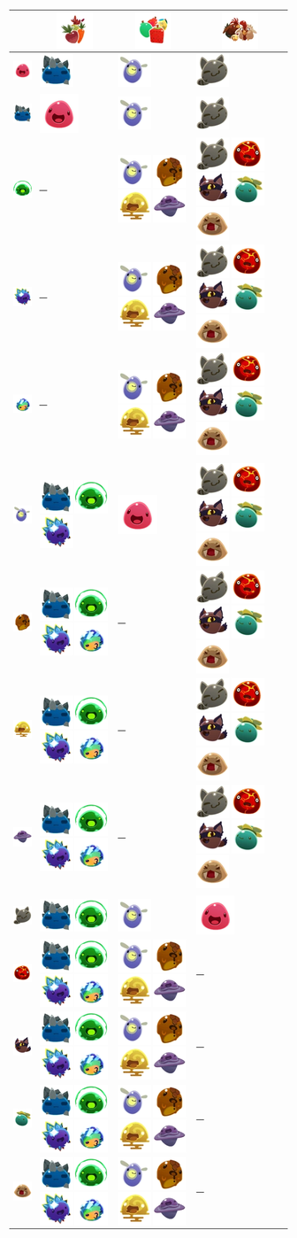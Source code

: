 |  | ![](Images/Food/Veggie.webp) | ![](Images/Food/Fruit.webp) | ![](Images/Food/Meat.webp) |
| --- | --- | --- | --- |
| ![](Images/Slime/Pink_Slime.webp) | ![](Images/Slime/Rock_Slime.webp) | ![](Images/Slime/Phosphor_Slime.webp) | ![](Images/Slime/Tabby_Slime.webp) |
|  |  |  |  |
| ![](Images/Slime/Rock_Slime.webp) | ![](Images/Slime/Pink_Slime.webp) | ![](Images/Slime/Phosphor_Slime.webp) | ![](Images/Slime/Tabby_Slime.webp) |
| ![](Images/Slime/Rad_Slime.webp) | — | ![](Images/Slime/Phosphor_Slime.webp) ![](Images/Slime/Honey_Slime.webp) ![](Images/Slime/Quantum_Slime.webp) ![](Images/Slime/Dervish_Slime.webp) | ![](Images/Slime/Tabby_Slime.webp) ![](Images/Slime/Boom_Slime.webp) ![](Images/Slime/Hunter_Slime.webp) ![](Images/Slime/Tangle_Slime.webp) ![](Images/Slime/Saber_Slime.webp) |
| ![](Images/Slime/Crystal_Slime.webp) | — | ![](Images/Slime/Phosphor_Slime.webp) ![](Images/Slime/Honey_Slime.webp) ![](Images/Slime/Quantum_Slime.webp) ![](Images/Slime/Dervish_Slime.webp) | ![](Images/Slime/Tabby_Slime.webp) ![](Images/Slime/Boom_Slime.webp) ![](Images/Slime/Hunter_Slime.webp) ![](Images/Slime/Tangle_Slime.webp) ![](Images/Slime/Saber_Slime.webp) |
| ![](Images/Slime/Mosaic_Slime.webp) | — | ![](Images/Slime/Phosphor_Slime.webp) ![](Images/Slime/Honey_Slime.webp) ![](Images/Slime/Quantum_Slime.webp) ![](Images/Slime/Dervish_Slime.webp) | ![](Images/Slime/Tabby_Slime.webp) ![](Images/Slime/Boom_Slime.webp) ![](Images/Slime/Hunter_Slime.webp) ![](Images/Slime/Tangle_Slime.webp) ![](Images/Slime/Saber_Slime.webp) |
|  |  |  |  |
| ![](Images/Slime/Phosphor_Slime.webp) | ![](Images/Slime/Rock_Slime.webp) ![](Images/Slime/Rad_Slime.webp) ![](Images/Slime/Crystal_Slime.webp) | ![](Images/Slime/Pink_Slime.webp) | ![](Images/Slime/Tabby_Slime.webp) ![](Images/Slime/Boom_Slime.webp) ![](Images/Slime/Hunter_Slime.webp) ![](Images/Slime/Tangle_Slime.webp) ![](Images/Slime/Saber_Slime.webp) |
| ![](Images/Slime/Honey_Slime.webp) | ![](Images/Slime/Rock_Slime.webp) ![](Images/Slime/Rad_Slime.webp) ![](Images/Slime/Crystal_Slime.webp) ![](Images/Slime/Mosaic_Slime.webp) | — | ![](Images/Slime/Tabby_Slime.webp) ![](Images/Slime/Boom_Slime.webp) ![](Images/Slime/Hunter_Slime.webp) ![](Images/Slime/Tangle_Slime.webp) ![](Images/Slime/Saber_Slime.webp) |
| ![](Images/Slime/Quantum_Slime.webp) | ![](Images/Slime/Rock_Slime.webp) ![](Images/Slime/Rad_Slime.webp) ![](Images/Slime/Crystal_Slime.webp) ![](Images/Slime/Mosaic_Slime.webp) | — | ![](Images/Slime/Tabby_Slime.webp) ![](Images/Slime/Boom_Slime.webp) ![](Images/Slime/Hunter_Slime.webp) ![](Images/Slime/Tangle_Slime.webp) ![](Images/Slime/Saber_Slime.webp) |
| ![](Images/Slime/Dervish_Slime.webp) | ![](Images/Slime/Rock_Slime.webp) ![](Images/Slime/Rad_Slime.webp) ![](Images/Slime/Crystal_Slime.webp) ![](Images/Slime/Mosaic_Slime.webp) | — | ![](Images/Slime/Tabby_Slime.webp) ![](Images/Slime/Boom_Slime.webp) ![](Images/Slime/Hunter_Slime.webp) ![](Images/Slime/Tangle_Slime.webp) ![](Images/Slime/Saber_Slime.webp) |
|  |  |  |  |
| ![](Images/Slime/Tabby_Slime.webp) | ![](Images/Slime/Rock_Slime.webp) ![](Images/Slime/Rad_Slime.webp) | ![](Images/Slime/Phosphor_Slime.webp) | ![](Images/Slime/Pink_Slime.webp) |
| ![](Images/Slime/Boom_Slime.webp) | ![](Images/Slime/Rock_Slime.webp) ![](Images/Slime/Rad_Slime.webp) ![](Images/Slime/Crystal_Slime.webp) ![](Images/Slime/Mosaic_Slime.webp) | ![](Images/Slime/Phosphor_Slime.webp) ![](Images/Slime/Honey_Slime.webp) ![](Images/Slime/Quantum_Slime.webp) ![](Images/Slime/Dervish_Slime.webp) | — |
| ![](Images/Slime/Hunter_Slime.webp) | ![](Images/Slime/Rock_Slime.webp) ![](Images/Slime/Rad_Slime.webp) ![](Images/Slime/Crystal_Slime.webp) ![](Images/Slime/Mosaic_Slime.webp) | ![](Images/Slime/Phosphor_Slime.webp) ![](Images/Slime/Honey_Slime.webp) ![](Images/Slime/Quantum_Slime.webp) ![](Images/Slime/Dervish_Slime.webp) | — |
| ![](Images/Slime/Tangle_Slime.webp) | ![](Images/Slime/Rock_Slime.webp) ![](Images/Slime/Rad_Slime.webp) ![](Images/Slime/Crystal_Slime.webp) ![](Images/Slime/Mosaic_Slime.webp) | ![](Images/Slime/Phosphor_Slime.webp) ![](Images/Slime/Honey_Slime.webp) ![](Images/Slime/Quantum_Slime.webp) ![](Images/Slime/Dervish_Slime.webp) | — |
| ![](Images/Slime/Saber_Slime.webp) | ![](Images/Slime/Rock_Slime.webp) ![](Images/Slime/Rad_Slime.webp) ![](Images/Slime/Crystal_Slime.webp) ![](Images/Slime/Mosaic_Slime.webp) | ![](Images/Slime/Phosphor_Slime.webp) ![](Images/Slime/Honey_Slime.webp) ![](Images/Slime/Quantum_Slime.webp) ![](Images/Slime/Dervish_Slime.webp) | — |
